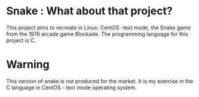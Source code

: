 # Snake : What about that project?

This project aims to recreate in Linux: CentOS -text mode, the Snake game from the 1976 arcade game Blockade. The programming language for this project is C.

# Warning 

This version of snake is not produced for the market. 
It is my exercise in the C language in CentOS - text mode operating system.

